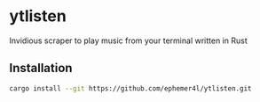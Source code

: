 # ytlisten
Invidious scraper to play music from your terminal written in Rust

## Installation
```bash
cargo install --git https://github.com/ephemer4l/ytlisten.git
```
